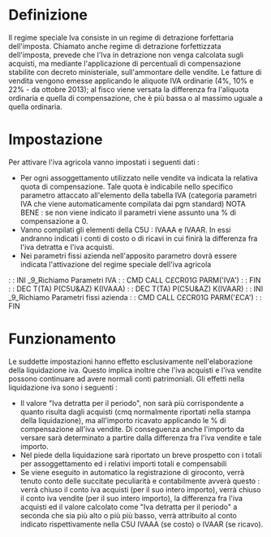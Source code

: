 # Definizione

Il regime speciale Iva consiste in un regime di detrazione forfettaria dell'imposta. Chiamato anche regime di detrazione forfettizzata dell'imposta, prevede che l'Iva in detrazione non venga calcolata sugli acquisti, ma mediante l'applicazione di percentuali di compensazione stabilite con decreto ministeriale, sull'ammontare delle vendite. Le fatture di vendita vengono emesse applicando le aliquote IVA ordinarie (4%, 10% e 22% - da ottobre 2013); al fisco viene versata la differenza fra l'aliquota ordinaria e quella di compensazione, che è più bassa o al massimo uguale a quella ordinaria.

# Impostazione

Per attivare l'iva agricola vanno impostati i seguenti dati : 
* Per ogni assoggettamento utilizzato nelle vendite va indicata la relativa quota di compensazione. Tale quota è indicabile nello specifico parametro attaccato all'elemento della tabella IVA (categoria parametri IVA che viene automaticamente compilata dai pgm standard) NOTA BENE :  se non viene indicato il parametri viene assunto una % di compensazione a 0.
* Vanno compilati gli elementi della C5U :  IVAAA e IVAAR. In essi andranno indicati i conti di costo o di ricavi in cui finirà la differenza fra l'iva detratta e l'iva acquisti.
* Nei parametri fissi azienda nell'apposito parametro dovrà essere indicata l'attivazione del regime speciale dell'iva agricola

 :  : INI _9_Richiamo Parametri IVA
 :  : CMD CALL C£CR01G PARM('IVA')
 :  : FIN
 :  : DEC T(TA) P(C5U&AZ) K(IVAAA)
 :  : DEC T(TA) P(C5U&AZ) K(IVAAR)
 :  : INI _9_Richiamo Parametri fissi azienda
 :  : CMD CALL C£CR01G PARM('£CA')
 :  : FIN

# Funzionamento
Le suddette impostazioni hanno effetto esclusivamente nell'elaborazione della liquidazione iva. Questo implica inoltre che l'iva acquisti e l'iva vendite possono continuare ad avere normali conti patrimoniali. Gli effetti nella liquidazione iva sono i seguenti : 
* Il valore "Iva detratta per il periodo", non sarà più corrispondente a quanto risulta dagli acquisti (cmq normalmente riportati nella stampa della liquidazione), ma all'importo ricavato applicando le % di compensazione all'iva vendite. Di conseguenza anche l'importo da versare sarà determinato a partire dalla differenza fra l'iva vendite e tale importo.
* Nel piede della liquidazione sarà riportato un breve prospetto con i totali per assoggettamento ed i relativi importi totali e compensabili
* Se viene eseguito in automatico la registrazione di giroconto, verrà tenuto conto delle succitate peculiarità e contabilmente avverà questo :  verrà chiuso il conto iva acquisti (per il suo intero importo), verrà chiuso il conto iva vendite (per il suo intero importo), la differenza fra l'iva acquisti ed il valore calcolato come "Iva detratta per il periodo" a seconda che sia più alto o più più basso, verrà attribuito al conto indicato rispettivamente nella C5U IVAAA (se costo) o IVAAR (se ricavo).



